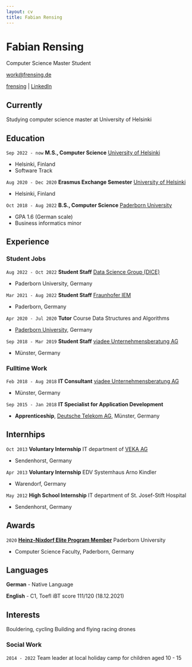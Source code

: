 ```yaml
---
layout: cv
title: Fabian Rensing
---
```

# Fabian Rensing
Computer Science Master Student

<a href="work@frensing.de">work@frensing.de</a>

<div id="webaddress">
    <a href="https://github.com/frensing"><i class="fab fa-github"></i> frensing</a>
    | <a href="https://www.linkedin.com/in/fabian-rensing-75aa941b8/?lipi=urn%3Ali%3Apage%3Ad_flagship3_resumebuilder%3BBi0KExJrRWiT2oEpNQ2xiQ%3D%3D"><i class="fab fa-linkedin"></i> LinkedIn</a>
</div>


## Currently

Studying computer science master at University of Helsinki


## Education

`Sep 2022 - now`
**M.S., Computer Science** [University of Helsinki](https://www.helsinki.fi/en/faculty-science/faculty/computer-science)
- Helsinki, Finland
- Software Track

`Aug 2020 - Dec 2020`
**Erasmus Exchange Semester** [University of Helsinki](https://www.helsinki.fi/en/faculty-science/faculty/computer-science)
- Helsinki, Finland

`Oct 2018 - Aug 2022`
**B.S., Computer Science** [Paderborn University](https://www.uni-paderborn.de/en/)
- GPA 1.6 (German scale)
- Business informatics minor 


## Experience

### Student Jobs

`Aug 2022 - Oct 2022`
**Student Staff** [Data Science Group (DICE)](https://dice-research.org/)
- Paderborn University, Germany

`Mar 2021 - Aug 2022`
**Student Staff** [Fraunhofer IEM](https://www.iem.fraunhofer.de/en.html)
- Paderborn, Germany

`Apr 2020 - Jul 2020`
**Tutor** Course Data Structures and Algorithms
- [Paderborn University](https://www.uni-paderborn.de/en/), Germany

`Sep 2018 - Mar 2019`
**Student Staff** [viadee Unternehmensberatung AG](https://www.viadee.de/en/)
- Münster, Germany


### Fulltime Work

`Feb 2018 - Aug 2018`
**IT Consultant** [viadee Unternehmensberatung AG](https://www.viadee.de/en/)
- Münster, Germany

`Sep 2015 - Jan 2018`
**IT Specialist for Application Development**
- **Apprenticeship**, [Deutsche Telekom AG](https://www.telekom.com/en), Münster, Germany


## Internhips

`Oct 2013`
**Voluntary Internship** IT department of [VEKA AG](https://www.veka.de/homepage/)
- Sendenhorst, Germany

`Apr 2013`
**Voluntary Internship** EDV Systemhaus Arno Kindler
- Warendorf, Germany

`May 2012`
**High School Internship** IT department of St. Josef-Stift Hospital
- Sendenhorst, Germany


## Awards

`2020`
[**Heinz-Nixdorf Elite Program Member**](https://www.eim.uni-paderborn.de/en/faculty/courses-of-study/studies/support-for-talent) Paderborn University
- Computer Science Faculty, Paderborn, Germany


## Languages

**German** - Native Language

**English** - C1, Toefl iBT score 111/120 (18.12.2021)


## Interests

Bouldering, cycling
Building and flying racing drones

### Social Work

`2014 - 2022`
Team leader at local holiday camp for children aged 10 - 15

<!-- 
## Footer

Last updated: Jan 2023 -->



